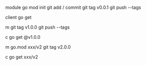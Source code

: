 module
go mod init
git add / commit
git tag v0.0.1
git push --tags


client
go get

m
git tag v1.0.0
git push --tags


c
go get @v1.0.0

m
go.mod xxx/v2
git tag v2.0.0

c
go get xxx/v2

